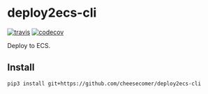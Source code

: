 # deploy2ecs-cli #
[![travis](https://travis-ci.org/cheesecomer/deploy2ecs-cli.svg?branch=develop)](https://travis-ci.org/cheesecomer/deploy2ecs-cli)
[![codecov](https://codecov.io/gh/cheesecomer/deploy2ecs-cli/branch/develop/graph/badge.svg)](https://codecov.io/gh/cheesecomer/deploy2ecs-cli)

Deploy to ECS.

## Install ##
```
pip3 install git+https://github.com/cheesecomer/deploy2ecs-cli
```

